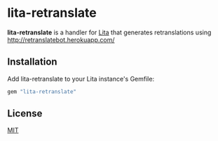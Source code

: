 # lita-retranslate

**lita-retranslate** is a handler for [Lita](https://github.com/jimmycuadra/lita) that generates retranslations using http://retranslatebot.herokuapp.com/

## Installation

Add lita-retranslate to your Lita instance's Gemfile:

``` ruby
gem "lita-retranslate"
```

## License

[MIT](http://opensource.org/licenses/MIT)
